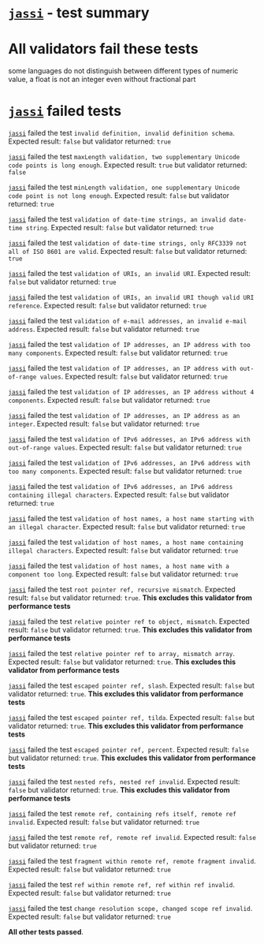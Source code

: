 # [`jassi`](https://github.com/iclanzan/jassi) - test summary

# All validators fail these tests

some languages do not distinguish between different types of numeric value, a float is not an integer even without fractional part


# [`jassi`](https://github.com/iclanzan/jassi) failed tests

[`jassi`](https://github.com/iclanzan/jassi) failed the test `invalid definition, invalid definition schema`. Expected result: `false` but validator returned: `true`

[`jassi`](https://github.com/iclanzan/jassi) failed the test `maxLength validation, two supplementary Unicode code points is long enough`. Expected result: `true` but validator returned: `false`

[`jassi`](https://github.com/iclanzan/jassi) failed the test `minLength validation, one supplementary Unicode code point is not long enough`. Expected result: `false` but validator returned: `true`

[`jassi`](https://github.com/iclanzan/jassi) failed the test `validation of date-time strings, an invalid date-time string`. Expected result: `false` but validator returned: `true`

[`jassi`](https://github.com/iclanzan/jassi) failed the test `validation of date-time strings, only RFC3339 not all of ISO 8601 are valid`. Expected result: `false` but validator returned: `true`

[`jassi`](https://github.com/iclanzan/jassi) failed the test `validation of URIs, an invalid URI`. Expected result: `false` but validator returned: `true`

[`jassi`](https://github.com/iclanzan/jassi) failed the test `validation of URIs, an invalid URI though valid URI reference`. Expected result: `false` but validator returned: `true`

[`jassi`](https://github.com/iclanzan/jassi) failed the test `validation of e-mail addresses, an invalid e-mail address`. Expected result: `false` but validator returned: `true`

[`jassi`](https://github.com/iclanzan/jassi) failed the test `validation of IP addresses, an IP address with too many components`. Expected result: `false` but validator returned: `true`

[`jassi`](https://github.com/iclanzan/jassi) failed the test `validation of IP addresses, an IP address with out-of-range values`. Expected result: `false` but validator returned: `true`

[`jassi`](https://github.com/iclanzan/jassi) failed the test `validation of IP addresses, an IP address without 4 components`. Expected result: `false` but validator returned: `true`

[`jassi`](https://github.com/iclanzan/jassi) failed the test `validation of IP addresses, an IP address as an integer`. Expected result: `false` but validator returned: `true`

[`jassi`](https://github.com/iclanzan/jassi) failed the test `validation of IPv6 addresses, an IPv6 address with out-of-range values`. Expected result: `false` but validator returned: `true`

[`jassi`](https://github.com/iclanzan/jassi) failed the test `validation of IPv6 addresses, an IPv6 address with too many components`. Expected result: `false` but validator returned: `true`

[`jassi`](https://github.com/iclanzan/jassi) failed the test `validation of IPv6 addresses, an IPv6 address containing illegal characters`. Expected result: `false` but validator returned: `true`

[`jassi`](https://github.com/iclanzan/jassi) failed the test `validation of host names, a host name starting with an illegal character`. Expected result: `false` but validator returned: `true`

[`jassi`](https://github.com/iclanzan/jassi) failed the test `validation of host names, a host name containing illegal characters`. Expected result: `false` but validator returned: `true`

[`jassi`](https://github.com/iclanzan/jassi) failed the test `validation of host names, a host name with a component too long`. Expected result: `false` but validator returned: `true`

[`jassi`](https://github.com/iclanzan/jassi) failed the test `root pointer ref, recursive mismatch`. Expected result: `false` but validator returned: `true`. **This excludes this validator from performance tests**

[`jassi`](https://github.com/iclanzan/jassi) failed the test `relative pointer ref to object, mismatch`. Expected result: `false` but validator returned: `true`. **This excludes this validator from performance tests**

[`jassi`](https://github.com/iclanzan/jassi) failed the test `relative pointer ref to array, mismatch array`. Expected result: `false` but validator returned: `true`. **This excludes this validator from performance tests**

[`jassi`](https://github.com/iclanzan/jassi) failed the test `escaped pointer ref, slash`. Expected result: `false` but validator returned: `true`. **This excludes this validator from performance tests**

[`jassi`](https://github.com/iclanzan/jassi) failed the test `escaped pointer ref, tilda`. Expected result: `false` but validator returned: `true`. **This excludes this validator from performance tests**

[`jassi`](https://github.com/iclanzan/jassi) failed the test `escaped pointer ref, percent`. Expected result: `false` but validator returned: `true`. **This excludes this validator from performance tests**

[`jassi`](https://github.com/iclanzan/jassi) failed the test `nested refs, nested ref invalid`. Expected result: `false` but validator returned: `true`. **This excludes this validator from performance tests**

[`jassi`](https://github.com/iclanzan/jassi) failed the test `remote ref, containing refs itself, remote ref invalid`. Expected result: `false` but validator returned: `true`

[`jassi`](https://github.com/iclanzan/jassi) failed the test `remote ref, remote ref invalid`. Expected result: `false` but validator returned: `true`

[`jassi`](https://github.com/iclanzan/jassi) failed the test `fragment within remote ref, remote fragment invalid`. Expected result: `false` but validator returned: `true`

[`jassi`](https://github.com/iclanzan/jassi) failed the test `ref within remote ref, ref within ref invalid`. Expected result: `false` but validator returned: `true`

[`jassi`](https://github.com/iclanzan/jassi) failed the test `change resolution scope, changed scope ref invalid`. Expected result: `false` but validator returned: `true`

**All other tests passed**.
